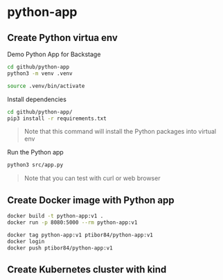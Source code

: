 # python-app

## Create Python virtua env

Demo Python App for Backstage

```bash
cd github/python-app
python3 -m venv .venv

source .venv/bin/activate
```

Install dependencies

```bash
cd github/python-app/
pip3 install -r requirements.txt
```

> Note that this command will install the Python packages into virtual env

Run the Python app

```bash
python3 src/app.py
```

> Note that you can test with curl or web browser

## Create Docker image with Python app

```bash
docker build -t python-app:v1 .
docker run -p 8080:5000 --rm python-app:v1

docker tag python-app:v1 ptibor84/python-app:v1
docker login
docker push ptibor84/python-app:v1
```

## Create Kubernetes cluster with kind

